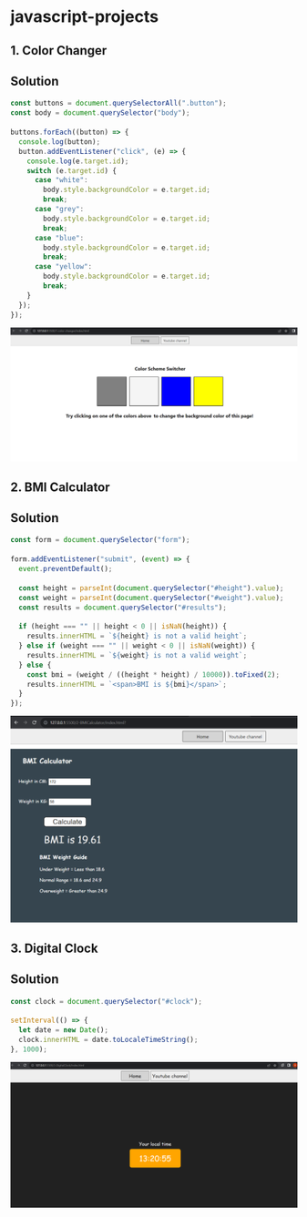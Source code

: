 # javascript-projects

## 1. Color Changer

## Solution

```javascript
const buttons = document.querySelectorAll(".button");
const body = document.querySelector("body");

buttons.forEach((button) => {
  console.log(button);
  button.addEventListener("click", (e) => {
    console.log(e.target.id);
    switch (e.target.id) {
      case "white":
        body.style.backgroundColor = e.target.id;
        break;
      case "grey":
        body.style.backgroundColor = e.target.id;
        break;
      case "blue":
        body.style.backgroundColor = e.target.id;
        break;
      case "yellow":
        body.style.backgroundColor = e.target.id;
        break;
    }
  });
});
```

![Color Changer](./1-color-changer/colorChanger.png)

## 2. BMI Calculator

## Solution

```javascript
const form = document.querySelector("form");

form.addEventListener("submit", (event) => {
  event.preventDefault();

  const height = parseInt(document.querySelector("#height").value);
  const weight = parseInt(document.querySelector("#weight").value);
  const results = document.querySelector("#results");

  if (height === "" || height < 0 || isNaN(height)) {
    results.innerHTML = `${height} is not a valid height`;
  } else if (weight === "" || weight < 0 || isNaN(weight)) {
    results.innerHTML = `${weight} is not a valid weight`;
  } else {
    const bmi = (weight / ((height * height) / 10000)).toFixed(2);
    results.innerHTML = `<span>BMI is ${bmi}</span>`;
  }
});
```

![BMI calculator](./2-BMICalculator/bmiCalculator.png)

## 3. Digital Clock

## Solution

```javascript
const clock = document.querySelector("#clock");

setInterval(() => {
  let date = new Date();
  clock.innerHTML = date.toLocaleTimeString();
}, 1000);
```

![Digital Clock](./3-DigitalClock/DigitalClock.png)
